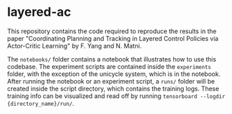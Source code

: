 # layered-ac
This repository contains the code required to reproduce the results in the
paper "Coordinating Planning and Tracking in Layered Control Policies via
Actor-Critic Learning" by F. Yang and N. Matni.

The `notebooks/` folder contains a notebook that illustrates how to use this
codebase. The experiment scripts are contained inside the `experiments` folder,
with the exception of the unicycle system, which is in the notebook. After
running the notebook or an experiment script, a `runs/` folder will be created
inside the script directory, which contains the training logs. These training
info can be visualized and read off by running `tensorboard --logdir
{directory_name}/run/`.
